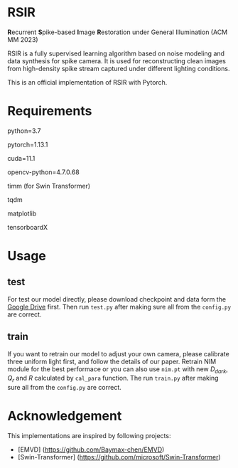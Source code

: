 # RSIR
**R**ecurrent **S**pike-based **I**mage **R**estoration under General Illumination (ACM MM 2023)

RSIR is a fully supervised learning algorithm based on noise modeling and data synthesis for spike camera.
It is used for reconstructing clean images from high-density spike stream captured under different lighting conditions.

This is an official implementation of RSIR with Pytorch.

# Requirements
python=3.7

pytorch=1.13.1

cuda=11.1

opencv-python=4.7.0.68

timm (for Swin Transformer)

tqdm

matplotlib

tensorboardX

# Usage
## test
For test our model directly, please download checkpoint and data form the [Google Drive](https://drive.google.com/drive/folders/1oYGCuHLqJ8hH6kpQuyH0uDddhz1NefKz?usp=drive_link) first.
Then run `test.py` after making sure all from the `config.py` are correct. 

## train
If you want to retrain our model to adjust your own camera, please calibrate three uniform light first, and follow the details of our paper.
Retrain NIM module for the best performace or you can also use `nim.pt` with new $D_{dark}$, $Q_r$ and $R$ calculated by `cal_para` function.
The run `train.py` after making sure all from the `config.py` are correct.

# Acknowledgement
This implementations are inspired by following projects:

- [EMVD] (https://github.com/Baymax-chen/EMVD)
- [Swin-Transformer] (https://github.com/microsoft/Swin-Transformer)
